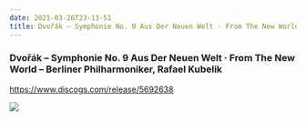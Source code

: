 ```yaml
---
date: 2021-03-26T23-13-51
title: Dvořák – Symphonie No. 9 Aus Der Neuen Welt · From The New World – Berliner Philharmoniker, Rafael Kubelik
---
```

### Dvořák – Symphonie No. 9 Aus Der Neuen Welt · From The New World – Berliner Philharmoniker, Rafael Kubelik
https://www.discogs.com/release/5692638

![](dayone-moment://27544A2615E34CF48BB4C9896952F926)
